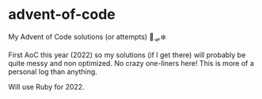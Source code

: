 # advent-of-code
My Advent of Code solutions (or attempts) 🎄🛷❄️

First AoC this year (2022) so my solutions (if I get there) will probably be quite messy and non optimized. No crazy one-liners here! This is more of a personal log than anything.

Will use Ruby for 2022.
